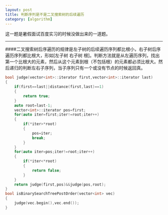 ```yaml
---
layout: post
title: 判断序列是不是二叉搜索树的后续遍历
category: [algorithm]
---
```


这一题是暑假面试百度实习的时候没做出来的一道题。

---

####二叉搜索树后序遍历的规律是左子树的后续遍历序列都比根小，右子树后序遍历序列都比根大，形如[左子树  右子树 根]。判断方法就是从左遍历序列，找出第一个比根大的元素，然后从这个元素到根（不包括根）的元素都必须比根大。然后递归的判断左右子序列，当子序列只有一个或没有节点的时候返回真。
```c++
bool judge(vector<int>::iterator first,vector<int>::iterator last)
{
	if(first==last||distance(first,last)==1)
	{
		return true;
	}
	auto root=last-1;
	vector<int>::iterator pos=first;
	for(auto iter=first;iter!=root;iter++)
	{
		if(*iter>*root)
		{
			pos=iter;
			break;
		}
	}
	for(auto iter=pos;iter!=root;iter++)
	{
		if(*iter<*root)
		{
			return false;
		}
	}
	return judge(first,pos)&&judge(pos,root);
}
bool isBinarySearchTreePostOrder(vector<int> vec)
{
	judge(vec.begin(),vec.end());
}

```